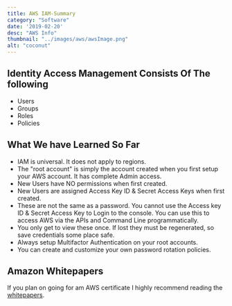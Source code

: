 ```yaml
---
title: AWS IAM-Summary
category: "Software"
date: '2019-02-20'
desc: "AWS Info"
thumbnail: "../images/aws/awsImage.png"
alt: "coconut"
---
```


## Identity Access Management Consists Of The following

* Users
* Groups
* Roles
* Policies

## What We have Learned So Far

* IAM is universal. It does not apply to regions.
* The "root account" is simply the account created when you first setup your AWS account. It has complete Admin access.
* New Users have NO permissions when first created.
* New Users are assigned Access Key ID & Secret Access Keys when first created.
* These are not the same as a password. You cannot use the Access key ID & Secret Access Key to Login to the console. You can use this to access AWS via the APIs and Command Line programmatically.
* You only get to view these once. If lost they must be regenerated, so save credentials some place safe.
* Always setup Multifactor Authentication on your root accounts.
* You can create and customize your own password rotation policies.

## Amazon Whitepapers

If you plan on going for am AWS certificate I highly recommend reading the [whitepapers](https://aws.amazon.com/whitepapers/).
